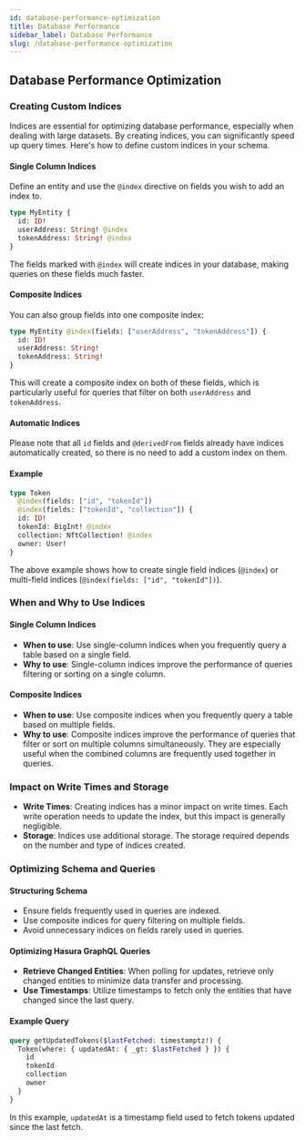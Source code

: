 ```yaml
---
id: database-performance-optimization
title: Database Performance
sidebar_label: Database Performance
slug: /database-performance-optimization
---
```


## Database Performance Optimization

### Creating Custom Indices

Indices are essential for optimizing database performance, especially when dealing with large datasets. By creating indices, you can significantly speed up query times. Here's how to define custom indices in your schema.

#### Single Column Indices

Define an entity and use the `@index` directive on fields you wish to add an index to.

```graphql
type MyEntity {
  id: ID!
  userAddress: String! @index
  tokenAddress: String! @index
}
```

The fields marked with `@index` will create indices in your database, making queries on these fields much faster.

#### Composite Indices

You can also group fields into one composite index:

```graphql
type MyEntity @index(fields: ["userAddress", "tokenAddress"]) {
  id: ID!
  userAddress: String!
  tokenAddress: String!
}
```

This will create a composite index on both of these fields, which is particularly useful for queries that filter on both `userAddress` and `tokenAddress`.

#### Automatic Indices

Please note that all `id` fields and `@derivedFrom` fields already have indices automatically created, so there is no need to add a custom index on them.

#### Example

```graphql
type Token
  @index(fields: ["id", "tokenId"])
  @index(fields: ["tokenId", "collection"]) {
  id: ID!
  tokenId: BigInt! @index
  collection: NftCollection! @index
  owner: User!
}
```

The above example shows how to create single field indices (`@index`) or multi-field indices (`@index(fields: ["id", "tokenId"])`).

### When and Why to Use Indices

#### Single Column Indices

- **When to use**: Use single-column indices when you frequently query a table based on a single field.
- **Why to use**: Single-column indices improve the performance of queries filtering or sorting on a single column.

#### Composite Indices

- **When to use**: Use composite indices when you frequently query a table based on multiple fields.
- **Why to use**: Composite indices improve the performance of queries that filter or sort on multiple columns simultaneously. They are especially useful when the combined columns are frequently used together in queries.

### Impact on Write Times and Storage

- **Write Times**: Creating indices has a minor impact on write times. Each write operation needs to update the index, but this impact is generally negligible.
- **Storage**: Indices use additional storage. The storage required depends on the number and type of indices created.

### Optimizing Schema and Queries

#### Structuring Schema

- Ensure fields frequently used in queries are indexed.
- Use composite indices for query filtering on multiple fields.
- Avoid unnecessary indices on fields rarely used in queries.

#### Optimizing Hasura GraphQL Queries

- **Retrieve Changed Entities**: When polling for updates, retrieve only changed entities to minimize data transfer and processing.
- **Use Timestamps**: Utilize timestamps to fetch only the entities that have changed since the last query.

#### Example Query

```graphql
query getUpdatedTokens($lastFetched: timestamptz!) {
  Token(where: { updatedAt: { _gt: $lastFetched } }) {
    id
    tokenId
    collection
    owner
  }
}
```

In this example, `updatedAt` is a timestamp field used to fetch tokens updated since the last fetch.
